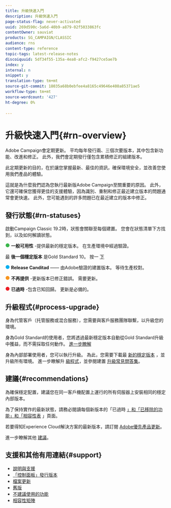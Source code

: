 ```yaml
---
title: 升級快速入門
description: 升級快速入門
page-status-flag: never-activated
uuid: 269d590c-5a6d-40b9-a879-02f5033863fc
contentOwner: sauviat
products: SG_CAMPAIGN/CLASSIC
audience: rns
content-type: reference
topic-tags: latest-release-notes
discoiquuid: 5df34f55-135a-4ea8-afc2-f9427ce5ae7b
index: y
internal: n
snippet: y
translation-type: tm+mt
source-git-commit: 18035a68b0ebfee4a8165c49646e408a85371ae5
workflow-type: tm+mt
source-wordcount: '427'
ht-degree: 0%

---
```



# 升級快速入門{#rn-overview}

Adobe Campaign會定期更新。 平均每年發行兩、三個次要版本，其中包含新功能、改進和修正。 此外，我們會定期發行僅包含累積修正的組建版本。

此定期更新的目的，在於讓您掌握最新、最佳的資訊，確保環境安全，並改善您使用我們產品的體驗。

這就是為什麼我們認為您執行最新版Adobe Campaign至關重要的原因。 此外，它還可確保您獲得更佳的支援體驗，因為識別、重制和修正最近建立版本的問題通常會更快速。 此外，您可能遇到的許多問題已在最近建立的版本中修正。

## 發行狀態{#rn-statuses}

啟動Campaign Classic 19.2時，狀態會關聯至每個建置。 您會在狀態清單下方找到，以及如何解讀狀態。

![](assets/do-not-localize/green3.png) **一般可用性** -提供最新的穩定版本。 在生產環境中經過驗證。

最 **後一個穩定版本** 是Gold Standard 10。 按一 [下](../../rn/using/gold-standard.md)

![](assets/do-not-localize/blue3.png) **Release Canditad** —— 由Adobe驗證的建置版本。 等待生產校對。

![](assets/do-not-localize/orange3.png) **不再提供** -更新版本已修正錯誤。 需要更新。

![](assets/do-not-localize/red3.png) **已過時** -包含已知回歸。 更新是必備的。

## 升級程式{#process-upgrade}

身為代管客戶（托管服務或混合服務），您需要與客戶服務團隊聯繫，以升級您的環境。

身為Gold Standard的使用者，您將透過最新穩定版本自動從Gold Standard升級中獲益，而不需採取任何動作。 [進一步瞭解](https://helpx.adobe.com/campaign/kb/gold-standard.html)

身為內部部署使用者，您可以執行升級。 為此，您需要下載最 [新的穩定版本](https://experience.adobe.com/#/downloads/content/software-distribution/en/campaign.html) ，並升級所有環境。 進一步瞭解升 [級程式](https://helpx.adobe.com/campaign/kb/acc-build-upgrade.html)，並參閱建置 [升級常見問答集](https://helpx.adobe.com/campaign/kb/build-upgrade-faq.html)。

## 建議{#recommendations}

為確保穩定配置，建議您在同一客戶機配置上運行的所有伺服器上安裝相同的穩定內部版本。

為了保持實作的最新狀態，請務必閱讀每個新版本的「已過時 [」和「已移除的功能](../../rn/using/deprecated-features.md)[」和「相容性表](../../rn/using/compatibility-matrix.md) 」頁面。

若要得知Experience Cloud解決方案的最新版本，請訂閱 [Adobe優先產品更新](https://www.adobe.com/subscription/priority-product-update.html)。

進一步瞭解其他 [建議](https://helpx.adobe.com/campaign/kb/acc-build-upgrade.html#Recommendations)。

## 支援和其他有用連結{#support}

* [說明與支援](https://helpx.adobe.com/campaign/kb/ac-support.html#acc-support)
* [「控制面板」發行版本](https://docs.adobe.com/content/help/en/control-panel/using/release-notes.html)
* [檔案更新](../../rn/using/documentation-updates.md)
* [舊版](../../rn/using/release--20-1.md)
* [不建議使用的功能](../../rn/using/deprecated-features.md)
* [相容性矩陣](../../rn/using/compatibility-matrix.md)

